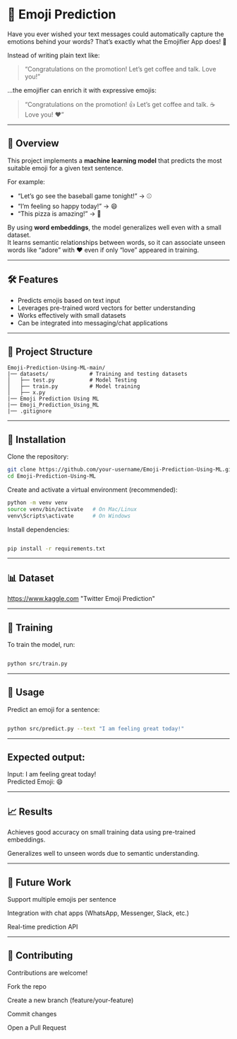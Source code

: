 # 🌟 Emoji Prediction

Have you ever wished your text messages could automatically capture the emotions behind your words? That’s exactly what the Emojifier App does! 🎉

Instead of writing plain text like:

> “Congratulations on the promotion! Let’s get coffee and talk. Love you!”

…the emojifier can enrich it with expressive emojis:

> “Congratulations on the promotion! 👍 Let’s get coffee and talk. ☕ Love you! ❤️”

---

## 📖 Overview

This project implements a **machine learning model** that predicts the most suitable emoji for a given text sentence.

For example:

- “Let’s go see the baseball game tonight!” → ⚾  
- “I’m feeling so happy today!” → 😄  
- “This pizza is amazing!” → 🍕

By using **word embeddings**, the model generalizes well even with a small dataset.  
It learns semantic relationships between words, so it can associate unseen words like “adore” with ❤️ even if only “love” appeared in training.

---

## 🛠️ Features
- Predicts emojis based on text input  
- Leverages pre-trained word vectors for better understanding  
- Works effectively with small datasets  
- Can be integrated into messaging/chat applications  

---

## 📂 Project Structure
```text
Emoji-Prediction-Using-ML-main/
|── datasets/             # Training and testing datasets
│   ├── test.py           # Model Testing
│   ├── train.py          # Model training
│   ├── x.py
|── Emoji Prediction Using ML
|── Emoji_Prediction_Using_ML
|── .gitignore
```
---

## 🚀 Installation
Clone the repository:
```bash
git clone https://github.com/your-username/Emoji-Prediction-Using-ML.git
cd Emoji-Prediction-Using-ML
```
Create and activate a virtual environment (recommended):

```bash
python -m venv venv
source venv/bin/activate   # On Mac/Linux
venv\Scripts\activate      # On Windows
```
Install dependencies:

```bash

pip install -r requirements.txt
```
---
## 📊 Dataset
https://www.kaggle.com
"Twitter Emoji Prediction"

---
## 🧠 Training
To train the model, run:

```bash

python src/train.py
```
---
## 🎯 Usage
Predict an emoji for a sentence:

```bash

python src/predict.py --text "I am feeling great today!"
```
---
## Expected output:

Input: I am feeling great today!  
Predicted Emoji: 😄

---
## 📈 Results
Achieves good accuracy on small training data using pre-trained embeddings.

Generalizes well to unseen words due to semantic understanding.

---

## 🔮 Future Work
Support multiple emojis per sentence

Integration with chat apps (WhatsApp, Messenger, Slack, etc.)

Real-time prediction API

---

## 🤝 Contributing
Contributions are welcome!

Fork the repo

Create a new branch (feature/your-feature)

Commit changes

Open a Pull Request

